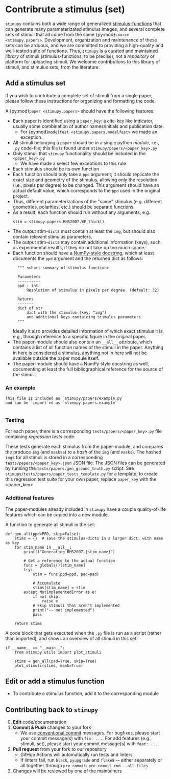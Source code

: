 # Contribrute a stimulus (set)
`stimupy` contains both a wide range of generalized [stimulus-functions](stimupy.stimuli)
that can generate many parameterizated stimulus images,
and several complete sets of stimuli
that all come from the same {py:mod}`source <stimupy.papers>`.
Development, organization and maintenance of these sets can be arduous,
and we are committed to providing a high-quality and well-tested suite of functions.
Thus, `stimupy` is a curated and maintained _library_ of stimuli
(stimulus-functions, to be precise),
not a _repository_ or platform for uploading stimuli.
We welcome contributions to this library of stimuli,
and stimulus sets, from the literature.

## Add a stimulus set
If you wish to contribute a complete set of stimuli from a single paper,
please follow these instructions for organizing and formatting the code.

A {py:mod}`paper <stimupy.papers>` should have the following features:

- Each paper is identified using a `paper_key`: a cite-key like indicator,
  usually some combination of author names/initials and publication date.
  - For {py:mod}`modelfest <stimupy.papers.modelfest>` we made an exception.
- All stimuli belonging a `paper` should be in a single python _module_, i.e., `.py` code-file;
  this file is found under `stimupy/papers/<paper_key>.py`
- Only stimuli that `stimupy` functionality should be included in the `<paper_key>.py`
  - We have made a select few exceptions to this rule
- Each stimulus should be its own function
- Each function should only take a `ppd` argument;
  it should replicate the exact size and geometry of the stimulus,
  allowing only the resolution (i.e., pixels per degree) to be changed.
  This argument should have an actual default value,
  which corresponds to the `ppd` used in the original project.
- Thus, different parameterizations of the "same" stimulus
  (e.g. different geometries, polarities, etc.) should be separate functions.
- As a result, each function should run without any arguments, e.g.
  ```{code-block} python
  stim = stimupy.papers.RHS2007.WE_thick()
  ```
- The output stim-`dict`s must contain at least the `img`,
  but should also contain relevant stimulus parameters.
- The output stim-`dict`s may contain additional information (keys),
  such as experimental results,
  if they do not take up too much space.
- Each function should have a [NumPy-style docstring](https://numpydoc.readthedocs.io/en/latest/format.html#docstring-standard),
  which at least documents the `ppd` argument and the returned dict as follows:
  ```{code-block} python
    """ <short summary of stimulus function>

    Parameters
    ----------
    ppd : int
        Resolution of stimulus in pixels per degree. (default: 32)

    Returns
    -------
    dict of str
        dict with the stimulus (key: "img")
        and additional keys containing stimulus parameters
    """
  ```
  Ideally it also provides detailed information of which exact stimulus it is,
  e.g., through reference to a specific figure in the original paper.
- The paper-module should also contain an `__all__` attribute,
  which contains a list of all function names of the stimuli in the paper.
  Anything in here is considered a stimulus, anything not in here will not be available
  outside the paper module itself.
- The paper-module should have a NumPy style docstring as well,
  documenting at least the full bibliographical reference for the source of the stimuli.

### An example
```{tip}
This file is included as `stimupy/papers/example.py`
and can be `import`ed as `stimupy.papers.example`
```

```{literalinclude} ../../stimupy/papers/example.py
```

### Testing
For each paper, there is a corresponding `tests/papers/<paper_key>.py` file
containing _regression tests_ code.

These tests generate each stimulus from the paper-module,
and compares the produce `img` (and `masks`s) to a _hash_ of the `img` (and `masks`).
The hashed `img`s for all stimuli is stored in a corresponding
`tests/papers/<paper_key>.json` JSON file.
The JSON files can be generated by running
the `tests/papers.gen_ground_truth.py` script.
See `stimupy/tests/papers/paper_tests_template.py` for a template;
to create this regression test suite for your own paper,
replace `paper_key` with the <paper_key>

### Additional features
The paper-modules already included in `stimupy` have a couple quality-of-life features
which can be copied into a new module.

A function to generate all stimuli in the set:
```{code-block} python
def gen_all(ppd=PPD, skip=False):
    stims = {}  # save the stimulus-dicts in a larger dict, with name as key
    for stim_name in __all__:
        print(f"Generating RHS2007.{stim_name}")

        # Get a reference to the actual function
        func = globals()[stim_name]
        try:
            stim = func(ppd=ppd, pad=pad)

            # Accumulate
            stims[stim_name] = stim
        except NotImplementedError as e:
            if not skip:
                raise e
            # Skip stimuli that aren't implemented
            print("-- not implemented")
            pass

    return stims
```

A code block that gets executed when the `.py` file is run as a script
(rather than imported), and shows an overview of all stimuli in this set:
```{code-block} python
if __name__ == "__main__":
    from stimupy.utils import plot_stimuli

    stims = gen_all(pad=True, skip=True)
    plot_stimuli(stims, mask=True)

```


## Edit or add a stimulus function
- To contribute a stimulus function, add it to the corresponding module


## Contributing back to `stimupy`

0. **Edit** code/documentation
1. **Commit & Push** changes to your fork
    - We use [conventional commit](https://www.conventionalcommits.org/en/v1.0.0/) messages.
    For bugfixes, please start your commit message(s) with `fix: ...`.
    For add features (e.g., stimuli, set), please start your commit message(s) with `feat: ...`.
2. **Pull request** from your fork to our repository
    - GitHub Actions will automatically run tests and linters
    - If linters fail, run `black`, `pyupgrade` and `flake8` --
      either separately or all together through `pre-commit`:
      `pre-commit run --all-files`
3. Changes will be reviewed by one of the maintainers